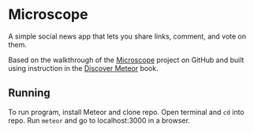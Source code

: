 # Microscope

A simple social news app that lets you share links, comment, and vote on them.

Based on the walkthrough of the [Microscope](https://github.com/DiscoverMeteor/Microscope) project on GitHub and built using instruction in the [Discover Meteor](https://www.discovermeteor.com/) book.

## Running
To run program, install Meteor and clone repo. Open terminal and ```cd``` into repo. Run ```meteor``` and go to localhost:3000 in a browser.